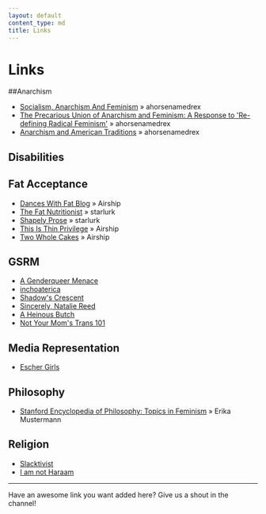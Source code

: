 ```yaml
---
layout: default
content_type: md
title: Links
---
```


# Links
##Anarchism
* [Socialism, Anarchism And Feminism](http://theanarchistlibrary.org/library/carol-ehrlich-socialism-anarchism-and-feminism) &raquo; ahorsenamedrex
* [The Precarious Union of Anarchism and Feminism: A Response to 'Re-defining Radical Feminism'](http://theanarchistlibrary.org/library/red-sonja-nefac-boston-the-precarious-union-of-anarchism-and-feminism-a-response-to-re-defining) &raquo; ahorsenamedrex
* [Anarchism and American Traditions](http://tmh.floonet.net/articles/vdc.html) &raquo; ahorsenamedrex


## Disabilities

## Fat Acceptance 
* [Dances With Fat Blog](https://danceswithfat.wordpress.com/blog/) &raquo; Airship
* [The Fat Nutritionist](http://www.fatnutritionist.com/) &raquo; starlurk
* [Shapely Prose](http://kateharding.net/) &raquo; starlurk
* [This Is Thin Privilege](http://thisisthinprivilege.tumblr.com/) &raquo; Airship
* [Two Whole Cakes](http://blog.twowholecakes.com/) &raquo; Airship

## GSRM
* [A Genderqueer Menace](http://gqmenace.wordpress.com/)
* [inchoaterica](http://inchoaterica.wordpress.com/)
* [Shadow's Crescent](http://shadowscrescent.wordpress.com/)
* [Sincerely, Natalie Reed](http://freethoughtblogs.com/nataliereed)
* [A Heinous Butch](http://heinousbutch.wordpress.com/)
* [Not Your Mom's Trans 101](http://tranarchism.com/2010/11/26/not-your-moms-trans-101/)

## Media Representation
* [Escher Girls](http://eschergirls.tumblr.com/)

## Philosophy
* [Stanford Encyclopedia of Philosophy: Topics in Feminism](http://plato.stanford.edu/entries/feminism-topics/) &raquo; Erika Mustermann

## Religion
* [Slacktivist](http://www.patheos.com/blogs/slacktivist/)
* [I am not Haraam](http://iamnotharaam.tumblr.com/)

***

Have an awesome link you want added here? Give us a shout in the channel!
